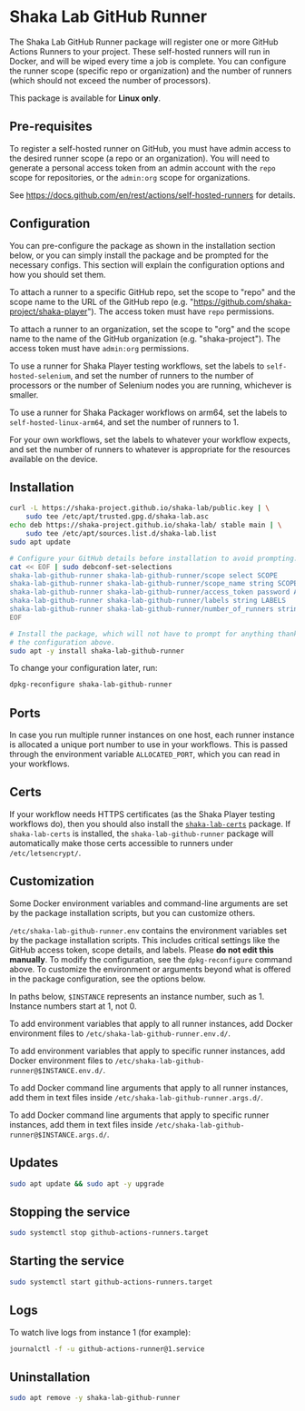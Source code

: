 # Shaka Lab GitHub Runner

The Shaka Lab GitHub Runner package will register one or more GitHub Actions
Runners to your project.  These self-hosted runners will run in Docker, and
will be wiped every time a job is complete.  You can configure the runner scope
(specific repo or organization) and the number of runners (which should not
exceed the number of processors).

This package is available for **Linux only**.

## Pre-requisites

To register a self-hosted runner on GitHub, you must have admin access to the
desired runner scope (a repo or an organization).  You will need to generate a
personal access token from an admin account with the `repo` scope for
repositories, or the `admin:org` scope for organizations.

See https://docs.github.com/en/rest/actions/self-hosted-runners for details.

## Configuration

You can pre-configure the package as shown in the installation section below,
or you can simply install the package and be prompted for the necessary
configs.  This section will explain the configuration options and how you
should set them.

To attach a runner to a specific GitHub repo, set the scope to "repo" and the
scope name to the URL of the GitHub repo (e.g.
"https://github.com/shaka-project/shaka-player").  The access token must have
`repo` permissions.

To attach a runner to an organization, set the scope to "org" and the scope
name to the name of the GitHub organization (e.g. "shaka-project").  The access
token must have `admin:org` permissions.

To use a runner for Shaka Player testing workflows, set the labels to
`self-hosted-selenium`, and set the number of runners to the number of
processors or the number of Selenium nodes you are running, whichever is
smaller.

To use a runner for Shaka Packager workflows on arm64, set the labels to
`self-hosted-linux-arm64`, and set the number of runners to 1.

For your own workflows, set the labels to whatever your workflow expects, and
set the number of runners to whatever is appropriate for the resources
available on the device.

## Installation

```sh
curl -L https://shaka-project.github.io/shaka-lab/public.key | \
    sudo tee /etc/apt/trusted.gpg.d/shaka-lab.asc
echo deb https://shaka-project.github.io/shaka-lab/ stable main | \
    sudo tee /etc/apt/sources.list.d/shaka-lab.list
sudo apt update

# Configure your GitHub details before installation to avoid prompting.
cat << EOF | sudo debconf-set-selections
shaka-lab-github-runner shaka-lab-github-runner/scope select SCOPE
shaka-lab-github-runner shaka-lab-github-runner/scope_name string SCOPE_NAME
shaka-lab-github-runner shaka-lab-github-runner/access_token password ACCESS_TOKEN
shaka-lab-github-runner shaka-lab-github-runner/labels string LABELS
shaka-lab-github-runner shaka-lab-github-runner/number_of_runners string NUMBER
EOF

# Install the package, which will not have to prompt for anything thanks to
# the configuration above.
sudo apt -y install shaka-lab-github-runner
```

To change your configuration later, run:

```sh
dpkg-reconfigure shaka-lab-github-runner
```

## Ports

In case you run multiple runner instances on one host, each runner instance is
allocated a unique port number to use in your workflows.  This is passed
through the environment variable `ALLOCATED_PORT`, which you can read in your
workflows.

## Certs

If your workflow needs HTTPS certificates (as the Shaka Player testing
workflows do), then you should also install the
[`shaka-lab-certs`](../shaka-lab-certs/README.md#readme) package.  If
`shaka-lab-certs` is installed, the `shaka-lab-github-runner` package will
automatically make those certs accessible to runners under `/etc/letsencrypt/`.

## Customization

Some Docker environment variables and command-line arguments are set by the
package installation scripts, but you can customize others.

`/etc/shaka-lab-github-runner.env` contains the environment variables set by
the package installation scripts.  This includes critical settings like the
GitHub access token, scope details, and labels.  Please **do not edit this
manually**.  To modify the configuration, see the `dpkg-reconfigure` command
above.  To customize the environment or arguments beyond what is offered in the
package configuration, see the options below.

In paths below, `$INSTANCE` represents an instance number, such as 1.  Instance
numbers start at 1, not 0.

To add environment variables that apply to all runner instances, add Docker
environment files to `/etc/shaka-lab-github-runner.env.d/`.

To add environment variables that apply to specific runner instances, add
Docker environment files to `/etc/shaka-lab-github-runner@$INSTANCE.env.d/`.

To add Docker command line arguments that apply to all runner instances, add
them in text files inside `/etc/shaka-lab-github-runner.args.d/`.

To add Docker command line arguments that apply to specific runner instances,
add them in text files inside `/etc/shaka-lab-github-runner@$INSTANCE.args.d/`.

## Updates

```sh
sudo apt update && sudo apt -y upgrade
```

## Stopping the service

```sh
sudo systemctl stop github-actions-runners.target
```

## Starting the service

```sh
sudo systemctl start github-actions-runners.target
```

## Logs

To watch live logs from instance 1 (for example):

```sh
journalctl -f -u github-actions-runner@1.service
```

## Uninstallation

```sh
sudo apt remove -y shaka-lab-github-runner
```
